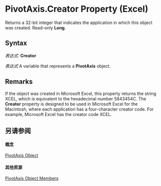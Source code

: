
# PivotAxis.Creator Property (Excel)

Returns a 32-bit integer that indicates the application in which this object was created. Read-only  **Long**.


## Syntax

 _表达式_. **Creator**

 _表达式_ A variable that represents a **PivotAxis** object.


## Remarks

If the object was created in Microsoft Excel, this property returns the string XCEL, which is equivalent to the hexadecimal number 5843454C. The  **Creator** property is designed to be used in Microsoft Excel for the Macintosh, where each application has a four-character creator code. For example, Microsoft Excel has the creator code XCEL.


## 另请参阅


#### 概念


[PivotAxis Object](f8f4fbef-5cf7-1615-2ed3-7c90ab6c82f6.md)
#### 其他资源


[PivotAxis Object Members](http://msdn.microsoft.com/library/b6c83c38-d8f8-2d5f-7216-0501ad87225f%28Office.15%29.aspx)